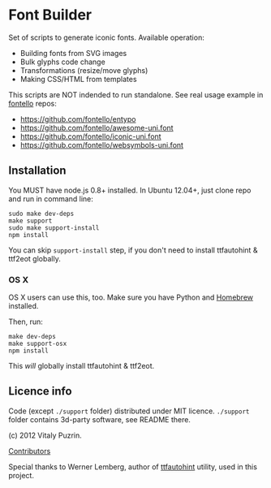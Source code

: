 Font Builder
============

Set of scripts to generate iconic fonts. Available operation:

- Building fonts from SVG images
- Bulk glyphs code change
- Transformations (resize/move glyphs)
- Making CSS/HTML from templates

This scripts are NOT indended to run standalone. See real usage example
in [fontello](https://github.com/fontello) repos:

- https://github.com/fontello/entypo
- https://github.com/fontello/awesome-uni.font
- https://github.com/fontello/iconic-uni.font
- https://github.com/fontello/websymbols-uni.font


Installation
------------

You MUST have node.js 0.8+ installed. In Ubuntu 12.04+, just clone repo and
run in command line:

    sudo make dev-deps
    make support
    sudo make support-install
    npm install

You can skip `support-install` step, if you don't need to install ttfautohint
& ttf2eot globally. 

### OS X

OS X users can use this, too. Make sure you have Python and [Homebrew](http://mxcl.github.com/homebrew/) installed.

Then, run:
	
	make dev-deps
	make support-osx
	npm install

This _will_ globally install ttfautohint & ttf2eot.

Licence info
------------

Code (except `./support` folder) distributed under MIT licence.
`./support` folder contains 3d-party software, see README there.

(c) 2012 Vitaly Puzrin.

[Contributors](https://github.com/fontello/font-builder/contributors)

Special thanks to Werner Lemberg, author of [ttfautohint](http://www.freetype.org/ttfautohint/)
utility, used in this project.

